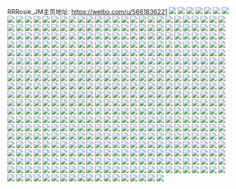 RRRosie_JM主页地址: https://weibo.com/u/5661836221 
![](https://wx4.sinaimg.cn/mw2000/006bauf3ly1h8s6j1040nj32ap2xmhdu.jpg) 
![](https://wx4.sinaimg.cn/mw2000/006bauf3ly1h8s6j4xj0fj32dr36chdv.jpg) 
![](https://wx4.sinaimg.cn/mw2000/006bauf3ly1h8s6j7bn0nj33402bvx6q.jpg) 
![](https://wx4.sinaimg.cn/mw2000/006bauf3ly1h8s6jdnbdnj32c0340u0y.jpg) 
![](https://wx4.sinaimg.cn/mw2000/006bauf3ly1h8s6j644l1j33402c0b2a.jpg) 
![](https://wx4.sinaimg.cn/mw2000/006bauf3ly1h8s6j9i66ij32bp2nt7wj.jpg) 
![](https://wx4.sinaimg.cn/mw2000/006bauf3ly1h8jzokgt36j33372bvqv6.jpg) 
![](https://wx4.sinaimg.cn/mw2000/006bauf3ly1h8jzoihu2gj32c02c0b2a.jpg) 
![](https://wx4.sinaimg.cn/mw2000/006bauf3ly1h8jzog0nlij31qb2b2b2a.jpg) 
![](https://wx4.sinaimg.cn/mw2000/006bauf3ly1h8ihzos0yjj32c0340qv6.jpg) 
![](https://wx4.sinaimg.cn/mw2000/006bauf3ly1h8ihzs2cw7j33402c0hdu.jpg) 
![](https://wx4.sinaimg.cn/mw2000/006bauf3ly1h8ihzqc0rvj32j925c1ky.jpg) 
![](https://wx4.sinaimg.cn/mw2000/006bauf3ly1h8ihzsy1e3j30tc0q1qas.jpg) 
![](https://wx4.sinaimg.cn/mw2000/006bauf3ly1h89u64langj30ui13p7kl.jpg) 
![](https://wx4.sinaimg.cn/mw2000/006bauf3ly1h89u601pizj32dr36c4qq.jpg) 
![](https://wx4.sinaimg.cn/mw2000/006bauf3ly1h89u64wi94j30zk1bf105.jpg) 
![](https://wx4.sinaimg.cn/mw2000/006bauf3ly1h89u63rrjoj30wy18wawe.jpg) 
![](https://wx4.sinaimg.cn/mw2000/006bauf3ly1h89u5x5w92j30u01hc7q7.jpg) 
![](https://wx4.sinaimg.cn/mw2000/006bauf3ly1h81lioe1i7j30n01dsjz5.jpg) 
![](https://wx4.sinaimg.cn/mw2000/006bauf3ly1h81liosczbj30n01dstfn.jpg) 
![](https://wx4.sinaimg.cn/mw2000/006bauf3ly1h7xr93n9v2j32dr36cnpf.jpg) 
![](https://wx4.sinaimg.cn/mw2000/006bauf3ly1h7xr9aa32yj32dr36cnpf.jpg) 
![](https://wx4.sinaimg.cn/mw2000/006bauf3ly1h7xr97du9hj32dr36ckjo.jpg) 
![](https://wx4.sinaimg.cn/mw2000/006bauf3ly1h7xr9eh1m0j32dr36cqv7.jpg) 
![](https://wx4.sinaimg.cn/mw2000/006bauf3ly1h7xr9hd5jaj32dr36cnpd.jpg) 
![](https://wx4.sinaimg.cn/mw2000/006bauf3ly1h7vwepipbej32dr36ce83.jpg) 
![](https://wx4.sinaimg.cn/mw2000/006bauf3ly1h7vwelggywj32c0340npf.jpg) 
![](https://wx4.sinaimg.cn/mw2000/006bauf3ly1h7vwek88bbj31ko36c1ky.jpg) 
![](https://wx4.sinaimg.cn/mw2000/006bauf3ly1h7vwecrb7yj315c0xuwyi.jpg) 
![](https://wx4.sinaimg.cn/mw2000/006bauf3ly1h7vwegtytlj30xc37q4qq.jpg) 
![](https://wx4.sinaimg.cn/mw2000/006bauf3ly1h7vweef8xej317v0z2nd9.jpg) 
![](https://wx4.sinaimg.cn/mw2000/006bauf3ly1h7vwebnsiaj31wg36chdt.jpg) 
![](https://wx4.sinaimg.cn/mw2000/006bauf3ly1h7vwe8t0q4j32ae1xiu0y.jpg) 
![](https://wx4.sinaimg.cn/mw2000/006bauf3ly1h7no16voolj32c0340b2d.jpg) 
![](https://wx4.sinaimg.cn/mw2000/006bauf3gy1h6utz5btrqj32c0351npg.jpg) 
![](https://wx4.sinaimg.cn/mw2000/006bauf3gy1h6utynoyhvj31lv256u0y.jpg) 
![](https://wx4.sinaimg.cn/mw2000/006bauf3gy1h6utyv6rd1j32wu29ohdt.jpg) 
![](https://wx4.sinaimg.cn/mw2000/006bauf3gy1h6utywqa11j30mv0us4ch.jpg) 
![](https://wx4.sinaimg.cn/mw2000/006bauf3gy1h6utz8w8dzj31qn2bj4qt.jpg) 
![](https://wx4.sinaimg.cn/mw2000/006bauf3gy1h6utz1eafij33402c0kjn.jpg) 
![](https://wx4.sinaimg.cn/mw2000/006bauf3gy1h6sja4lgjbj323q2p3grv.jpg) 
![](https://wx4.sinaimg.cn/mw2000/006bauf3gy1h6sja05kk4j31r02c04qq.jpg) 
![](https://wx4.sinaimg.cn/mw2000/006bauf3gy1h6sj9ue3uaj31tm2ixnpd.jpg) 
![](https://wx4.sinaimg.cn/mw2000/006bauf3gy1h6sja3gmfij32a3340x6t.jpg) 
![](https://wx4.sinaimg.cn/mw2000/006bauf3gy1h6sj9yt7rxj31k02c0hdt.jpg) 
![](https://wx4.sinaimg.cn/mw2000/006bauf3gy1h6sj9y3qm6j32992zghdx.jpg) 
![](https://wx4.sinaimg.cn/mw2000/006bauf3gy1h6q4pjke8cj30vc15s7k4.jpg) 
![](https://wx4.sinaimg.cn/mw2000/006bauf3gy1h6q4plg251j30s80zt48x.jpg) 
![](https://wx4.sinaimg.cn/mw2000/006bauf3gy1h6q4q4s36ij30n01ds4mv.jpg) 
![](https://wx4.sinaimg.cn/mw2000/006bauf3ly1h6b4c4d924j30vc15sak4.jpg) 
![](https://wx4.sinaimg.cn/mw2000/006bauf3ly1h6b4c562icj32c0340npd.jpg) 
![](https://wx4.sinaimg.cn/mw2000/006bauf3ly1h5zcseqi6qj30u01hcdh0.jpg) 
![](https://wx4.sinaimg.cn/mw2000/006bauf3gy1h4w7v2ltluj30ri12xths.jpg) 
![](https://wx4.sinaimg.cn/mw2000/006bauf3gy1h4w7v52cfpj30qk1b7778.jpg) 
![](https://wx4.sinaimg.cn/mw2000/006bauf3gy1h4iggfyyv1j30vc15sgxj.jpg) 
![](https://wx4.sinaimg.cn/mw2000/006bauf3gy1h4iggm99soj32c03404qr.jpg) 
![](https://wx4.sinaimg.cn/mw2000/006bauf3gy1h3o2rt7c61j30n00nxn0p.jpg) 
![](https://wx4.sinaimg.cn/mw2000/006bauf3gy1h3o2rwldx8j30u00uj0yy.jpg) 
![](https://wx4.sinaimg.cn/mw2000/006bauf3gy1h3dq162wj5j32c0340u0x.jpg) 
![](https://wx4.sinaimg.cn/mw2000/006bauf3gy1h38t7pkre8j30rq10mdkq.jpg) 
![](https://wx4.sinaimg.cn/mw2000/006bauf3gy1h38t7q4xvgj30t20wbgql.jpg) 
![](https://wx4.sinaimg.cn/mw2000/006bauf3gy1h38t7oyczqj30u0140gtq.jpg) 
![](https://wx4.sinaimg.cn/mw2000/006bauf3gy1h38t7qwvclj30u0140k0e.jpg) 
![](https://wx4.sinaimg.cn/mw2000/006bauf3gy1h348ul22n3j30u0140ahe.jpg) 
![](https://wx4.sinaimg.cn/mw2000/006bauf3ly1h2a46mdrofj30u01hck3d.jpg) 
![](https://wx4.sinaimg.cn/mw2000/006bauf3ly1h1kpn7y3erj32c0340e83.jpg) 
![](https://wx4.sinaimg.cn/mw2000/006bauf3ly1h1kpn5ey1pj32c0340npe.jpg) 
![](https://wx4.sinaimg.cn/mw2000/006bauf3ly1h1kpn8feiqj30u0140n3k.jpg) 
![](https://wx4.sinaimg.cn/mw2000/006bauf3ly1h1hnp6pqybj30vc15swvg.jpg) 
![](https://wx4.sinaimg.cn/mw2000/006bauf3ly1h1hnp72hroj30vc15s4g4.jpg) 
![](https://wx4.sinaimg.cn/mw2000/006bauf3ly1h1eakd1eepj30if0id7af.jpg) 
![](https://wx4.sinaimg.cn/mw2000/006bauf3ly1h16vqc5fm8j30n01ds0uu.jpg) 
![](https://wx4.sinaimg.cn/mw2000/006bauf3ly1h15szwdj67j30n00idgoe.jpg) 
![](https://wx4.sinaimg.cn/mw2000/006bauf3ly1h0dzfkvae7j30n00soadg.jpg) 
![](https://wx4.sinaimg.cn/mw2000/006bauf3ly1h07euyln2uj32c0340kjm.jpg) 
![](https://wx4.sinaimg.cn/mw2000/006bauf3ly1h06f0efm0lj30u00u0q73.jpg) 
![](https://wx4.sinaimg.cn/mw2000/006bauf3gy1gzj7efzvjsj315s0vc13p.jpg) 
![](https://wx4.sinaimg.cn/mw2000/006bauf3gy1gzj7egg907j30vc15sgy6.jpg) 
![](https://wx4.sinaimg.cn/mw2000/006bauf3gy1gzj7ef4y3bj30vc15sk2w.jpg) 
![](https://wx4.sinaimg.cn/mw2000/006bauf3gy1gzj7ebc1k5j30vc15sqfe.jpg) 
![](https://wx4.sinaimg.cn/mw2000/006bauf3gy1gzj7ebw4a4j30vc15salz.jpg) 
![](https://wx4.sinaimg.cn/mw2000/006bauf3gy1gzc7v8f1dej31kw1kwqv5.jpg) 
![](https://wx4.sinaimg.cn/mw2000/006bauf3gy1gz2rtdr9vij30u0140qe0.jpg) 
![](https://wx4.sinaimg.cn/mw2000/006bauf3gy1gz2rth3snlj30u0140qbt.jpg) 
![](https://wx4.sinaimg.cn/mw2000/006bauf3gy1gyy1zfwlh7j30tm13g17g.jpg) 
![](https://wx4.sinaimg.cn/mw2000/006bauf3gy1gyy1zesg28j30vc15sk5l.jpg) 
![](https://wx4.sinaimg.cn/mw2000/006bauf3gy1gyy1zgitikj30vc15stlk.jpg) 
![](https://wx4.sinaimg.cn/mw2000/006bauf3gy1gyy20v53duj30j10j0ac5.jpg) 
![](https://wx4.sinaimg.cn/mw2000/006bauf3gy1gytbodrnk0j30n01ds4cd.jpg) 
![](https://wx4.sinaimg.cn/mw2000/006bauf3gy1gyprrmi6k4j32c03407wj.jpg) 
![](https://wx4.sinaimg.cn/mw2000/006bauf3gy1gyprroxtwbj32c0340hdv.jpg) 
![](https://wx4.sinaimg.cn/mw2000/006bauf3gy1gyprrraibfj32c0340kjn.jpg) 
![](https://wx4.sinaimg.cn/mw2000/006bauf3gy1gynsl6jucoj31ds0n0e1u.jpg) 
![](https://wx4.sinaimg.cn/mw2000/006bauf3gy1gynsl55jhcj31ds0n0qr5.jpg) 
![](https://wx4.sinaimg.cn/mw2000/006bauf3gy1gynslop8bej32c0340kjn.jpg) 
![](https://wx4.sinaimg.cn/mw2000/006bauf3gy1gyerib7q11j30u00tpgvx.jpg) 
![](https://wx4.sinaimg.cn/mw2000/006bauf3gy1gyeri0bmjmj30vc15sash.jpg) 
![](https://wx4.sinaimg.cn/mw2000/006bauf3gy1gy7lqm4y3qj30t412hgvi.jpg) 
![](https://wx4.sinaimg.cn/mw2000/006bauf3gy1gy7lqmjdtgj30qc0z5jyw.jpg) 
![](https://wx4.sinaimg.cn/mw2000/006bauf3gy1gy7lqn1h31j30p20ygdnt.jpg) 
![](https://wx4.sinaimg.cn/mw2000/006bauf3gy1gy7e1s4nufj30u01hcqed.jpg) 
![](https://wx4.sinaimg.cn/mw2000/006bauf3gy1gxy3ueif9ej30u0140n4w.jpg) 
![](https://wx4.sinaimg.cn/mw2000/006bauf3gy1gxy3ufe04kj31400u0wkr.jpg) 
![](https://wx4.sinaimg.cn/mw2000/006bauf3gy1gxw1eo0wtnj33402byb2a.jpg) 
![](https://wx4.sinaimg.cn/mw2000/006bauf3gy1gxw1eyqs23j30n0170wpw.jpg) 
![](https://wx4.sinaimg.cn/mw2000/006bauf3ly1gxo2ick8hbj30n01ds1kx.jpg) 
![](https://wx4.sinaimg.cn/mw2000/006bauf3ly1gxo2ibrfg8j30n01ds7wh.jpg) 
![](https://wx4.sinaimg.cn/mw2000/006bauf3ly1gxo2iawrp2j30n01dstyf.jpg) 
![](https://wx4.sinaimg.cn/mw2000/006bauf3ly1gxo2ie24erj30n01ds7wh.jpg) 
![](https://wx4.sinaimg.cn/mw2000/006bauf3ly1gxmx8i3vd0j32c0340b2b.jpg) 
![](https://wx4.sinaimg.cn/mw2000/006bauf3ly1gxjlpa3un7j315o1ntb29.jpg) 
![](https://wx4.sinaimg.cn/mw2000/006bauf3ly1gxjlp249qkj30xc3ft1if.jpg) 
![](https://wx4.sinaimg.cn/mw2000/006bauf3ly1gxjlp2q6lcj30xc381e81.jpg) 
![](https://wx4.sinaimg.cn/mw2000/006bauf3ly1gxjlp4mbq3j30xc28y1kx.jpg) 
![](https://wx4.sinaimg.cn/mw2000/006bauf3ly1gxjlp7d0t8j315o1iz1kx.jpg) 
![](https://wx4.sinaimg.cn/mw2000/006bauf3ly1gxjlp45xupj30xc23l7wh.jpg) 
![](https://wx4.sinaimg.cn/mw2000/006bauf3ly1gxjlp3cfh9j30xc3baqv5.jpg) 
![](https://wx4.sinaimg.cn/mw2000/006bauf3ly1gxjlp1irzlj315o1vtb29.jpg) 
![](https://wx4.sinaimg.cn/mw2000/006bauf3ly1gxjlp5rumbj315o228qv5.jpg) 
![](https://wx4.sinaimg.cn/mw2000/006bauf3ly1gxjlp8pwnfj315o2cg1ky.jpg) 
![](https://wx4.sinaimg.cn/mw2000/006bauf3ly1gxg0o0bnzzj3258238u0y.jpg) 
![](https://wx4.sinaimg.cn/mw2000/006bauf3ly1gxcj8nl0cuj33402c0qv6.jpg) 
![](https://wx4.sinaimg.cn/mw2000/006bauf3ly1gxcja78v61j32yr24he81.jpg) 
![](https://wx4.sinaimg.cn/mw2000/006bauf3ly1gx9amgeackj32c0340x6q.jpg) 
![](https://wx4.sinaimg.cn/mw2000/006bauf3ly1gx9amzfr1uj32ey1tf1ky.jpg) 
![](https://wx4.sinaimg.cn/mw2000/006bauf3ly1gx9amhlr0qj32c03404qr.jpg) 
![](https://wx4.sinaimg.cn/mw2000/006bauf3ly1gx9amirw90j33402c0b2a.jpg) 
![](https://wx4.sinaimg.cn/mw2000/006bauf3ly1gx9ameid9nj30n00oc79a.jpg) 
![](https://wx4.sinaimg.cn/mw2000/006bauf3ly1gx9ame0xgsj32c03401kz.jpg) 
![](https://wx4.sinaimg.cn/mw2000/006bauf3ly1gx83kqsu4fj30n00y2q68.jpg) 
![](https://wx4.sinaimg.cn/mw2000/006bauf3ly1gx6kprdbfsj33402c0hdu.jpg) 
![](https://wx4.sinaimg.cn/mw2000/006bauf3ly1gx6kpt2ojxj33402c0hdu.jpg) 
![](https://wx4.sinaimg.cn/mw2000/006bauf3ly1gx6kpv84mmj30l113x4bt.jpg) 
![](https://wx4.sinaimg.cn/mw2000/006bauf3ly1gx5t87azgkj31zl2ndkjm.jpg) 
![](https://wx4.sinaimg.cn/mw2000/006bauf3ly1gx5t88m6luj32a62mvhdu.jpg) 
![](https://wx4.sinaimg.cn/mw2000/006bauf3ly1gx1vo9851rj31ba0zg7a0.jpg) 
![](https://wx4.sinaimg.cn/mw2000/006bauf3ly1gx1vo9irwoj31ba0zgn3v.jpg) 
![](https://wx4.sinaimg.cn/mw2000/006bauf3ly1gx1vo8eh5fj31be0zk7ay.jpg) 
![](https://wx4.sinaimg.cn/mw2000/006bauf3ly1gx1vo8zr10j31be0zkdnr.jpg) 
![](https://wx4.sinaimg.cn/mw2000/006bauf3ly1gx1vo8qhczj31be0zkwof.jpg) 
![](https://wx4.sinaimg.cn/mw2000/006bauf3ly1gx1vo7gf83j332b22c7wi.jpg) 
![](https://wx4.sinaimg.cn/mw2000/006bauf3ly1gx04gvf0jvj31400u0tdq.jpg) 
![](https://wx4.sinaimg.cn/mw2000/006bauf3ly1gwkp7ytmtwj31430uftno.jpg) 
![](https://wx4.sinaimg.cn/mw2000/006bauf3ly1gwkp80rqlfj30zg1bphbl.jpg) 
![](https://wx4.sinaimg.cn/mw2000/006bauf3ly1gwkp82bcbmj33402c0b2a.jpg) 
![](https://wx4.sinaimg.cn/mw2000/006bauf3ly1gwkp802n63j329z29zqv5.jpg) 
![](https://wx4.sinaimg.cn/mw2000/006bauf3ly1gwjc8ha5jqj31400u0jzg.jpg) 
![](https://wx4.sinaimg.cn/mw2000/006bauf3ly1gwg20324q8j30u0140wmn.jpg) 
![](https://wx4.sinaimg.cn/mw2000/006bauf3ly1gwf5j5l24wj30uk2qu180.jpg) 
![](https://wx4.sinaimg.cn/mw2000/006bauf3ly1gwcamyf9kxj30tz0min38.jpg) 
![](https://wx4.sinaimg.cn/mw2000/006bauf3ly1gw5n751wwsj32tw20x1ky.jpg) 
![](https://wx4.sinaimg.cn/mw2000/006bauf3ly1gw5n73hhdnj32qp2ah4qq.jpg) 
![](https://wx4.sinaimg.cn/mw2000/006bauf3ly1gw5n71qestj32c0340u0y.jpg) 
![](https://wx4.sinaimg.cn/mw2000/006bauf3ly1gw5n76h8pjj32c0340kjn.jpg) 
![](https://wx4.sinaimg.cn/mw2000/006bauf3ly1gw1ot7c31uj31400u07bf.jpg) 
![](https://wx4.sinaimg.cn/mw2000/006bauf3ly1gw1ot6g2kgj31400u012m.jpg) 
![](https://wx4.sinaimg.cn/mw2000/006bauf3ly1gvxczuol46j30is0rtgow.jpg) 
![](https://wx4.sinaimg.cn/mw2000/006bauf3ly1gvxczr34ouj32c0340u0x.jpg) 
![](https://wx4.sinaimg.cn/mw2000/006bauf3ly1gvxczthwifj33402c0qv6.jpg) 
![](https://wx4.sinaimg.cn/mw2000/006bauf3ly1gvwc7t6h6xj32c03407wh.jpg) 
![](https://wx4.sinaimg.cn/mw2000/006bauf3ly1gvwc7rqqw8j33402c0qv6.jpg) 
![](https://wx4.sinaimg.cn/mw2000/006bauf3ly1gvwc7v9f3lj32c0340x6q.jpg) 
![](https://wx4.sinaimg.cn/mw2000/006bauf3ly1gvpn0in72dj61m01gywud02.jpg) 
![](https://wx4.sinaimg.cn/mw2000/006bauf3ly1gvpn0hnrvyj61dl1veqks02.jpg) 
![](https://wx4.sinaimg.cn/mw2000/006bauf3ly1gvpn0l284fj33402c0qv6.jpg) 
![](https://wx4.sinaimg.cn/mw2000/006bauf3ly1gvp5edx35nj63402c01ky02.jpg) 
![](https://wx4.sinaimg.cn/mw2000/006bauf3ly1gvojofcliaj63402c0b2b02.jpg) 
![](https://wx4.sinaimg.cn/mw2000/006bauf3ly1gvojoghmjcj60lt12q44x02.jpg) 
![](https://wx4.sinaimg.cn/mw2000/006bauf3ly1gvojohx9orj62c0340hdu02.jpg) 
![](https://wx4.sinaimg.cn/mw2000/006bauf3ly1gvojoj69rcj630221l7wi02.jpg) 
![](https://wx4.sinaimg.cn/mw2000/006bauf3ly1gvmtpaqbdij61400u0k7i02.jpg) 
![](https://wx4.sinaimg.cn/mw2000/006bauf3ly1gvj7ioe1qfj60yv0tpnab02.jpg) 
![](https://wx4.sinaimg.cn/mw2000/006bauf3ly1gvj7ip3c7zj60y50ttgyi02.jpg) 
![](https://wx4.sinaimg.cn/mw2000/006bauf3ly1gvj7ioqajkj60y80tzqfm02.jpg) 
![](https://wx4.sinaimg.cn/mw2000/006bauf3ly1gvj7mtx06fj60gu0jojun02.jpg) 
![](https://wx4.sinaimg.cn/mw2000/006bauf3ly1gvet08kbuej630k29f4qq02.jpg) 
![](https://wx4.sinaimg.cn/mw2000/006bauf3gy1gv6k52yspxj62c02c07wi02.jpg) 
![](https://wx4.sinaimg.cn/mw2000/006bauf3gy1gv6k50ltmuj60n00o8td802.jpg) 
![](https://wx4.sinaimg.cn/mw2000/006bauf3gy1gv4smyr96vj62ts25lnpd02.jpg) 
![](https://wx4.sinaimg.cn/mw2000/006bauf3gy1gv4smvaq5zj62yi29a1ky02.jpg) 
![](https://wx4.sinaimg.cn/mw2000/006bauf3gy1gv4smx0c4tj62z328bx6q02.jpg) 
![](https://wx4.sinaimg.cn/mw2000/006bauf3ly1guofltwctbj60u01407ft02.jpg) 
![](https://wx4.sinaimg.cn/mw2000/006bauf3ly1guoflsr9lzj60u0140h0402.jpg) 
![](https://wx4.sinaimg.cn/mw2000/006bauf3ly1guoflre51bj61400u01a802.jpg) 
![](https://wx4.sinaimg.cn/mw2000/006bauf3ly1guoflptwgkj61400u0qbp02.jpg) 
![](https://wx4.sinaimg.cn/mw2000/006bauf3ly1guofloh7vqj61400u047602.jpg) 
![](https://wx4.sinaimg.cn/mw2000/006bauf3ly1guoflne80dj60u0140aii02.jpg) 
![](https://wx4.sinaimg.cn/mw2000/006bauf3ly1gukwa0gqx3j60n01qsqfd02.jpg) 
![](https://wx4.sinaimg.cn/mw2000/006bauf3ly1gukw9zaft5j60n01qudqe02.jpg) 
![](https://wx4.sinaimg.cn/mw2000/006bauf3ly1gukwa161nyj60n0237tja02.jpg) 
![](https://wx4.sinaimg.cn/mw2000/006bauf3gy1gu4l9due13j61400u0dmi02.jpg) 
![](https://wx4.sinaimg.cn/mw2000/006bauf3gy1gu4l9edas8j61400u0n8102.jpg) 
![](https://wx4.sinaimg.cn/mw2000/006bauf3gy1gu4l9h8rn2j60u0140ag302.jpg) 
![](https://wx4.sinaimg.cn/mw2000/006bauf3gy1gu4l9fhsx2j61400u07dn02.jpg) 
![](https://wx4.sinaimg.cn/mw2000/006bauf3gy1gu4l9ewgs9j61400u07hg02.jpg) 
![](https://wx4.sinaimg.cn/mw2000/006bauf3gy1gu4l9g2k87j60u013cwks02.jpg) 
![](https://wx4.sinaimg.cn/mw2000/006bauf3gy1gu4l9hp6rqj60u010kgr502.jpg) 
![](https://wx4.sinaimg.cn/mw2000/006bauf3gy1gu4l9ir4loj61400u0al702.jpg) 
![](https://wx4.sinaimg.cn/mw2000/006bauf3gy1gu4l9i83swj60wd0u0q8r02.jpg) 
![](https://wx4.sinaimg.cn/mw2000/006bauf3gy1gu3rdhbrooj61p61h0kb702.jpg) 
![](https://wx4.sinaimg.cn/mw2000/006bauf3gy1gu3re3n1dyj62c0340npe02.jpg) 
![](https://wx4.sinaimg.cn/mw2000/006bauf3gy1gu3rds8nmcj62c0340x6s02.jpg) 
![](https://wx4.sinaimg.cn/mw2000/006bauf3gy1gu2fnkuyncj60i60ljafl02.jpg) 
![](https://wx4.sinaimg.cn/mw2000/006bauf3gy1gtz7stbsi5j62vn1rox6p02.jpg) 
![](https://wx4.sinaimg.cn/mw2000/006bauf3gy1gtz7sw8sz0j62c0340b2b02.jpg) 
![](https://wx4.sinaimg.cn/mw2000/006bauf3gy1gtz7srhlcuj62rd22gx6p02.jpg) 
![](https://wx4.sinaimg.cn/mw2000/006bauf3gy1gtz7smneshj627q2ushdt02.jpg) 
![](https://wx4.sinaimg.cn/mw2000/006bauf3gy1gtz7sxdazgj61rp22ge8102.jpg) 
![](https://wx4.sinaimg.cn/mw2000/006bauf3gy1gtz7spiyysj62yt284hdt02.jpg) 
![](https://wx4.sinaimg.cn/mw2000/006bauf3gy1gtz7sld4c7j61ln2fh1kx02.jpg) 
![](https://wx4.sinaimg.cn/mw2000/006bauf3gy1gtz7sjw31lj622d2tge8102.jpg) 
![](https://wx4.sinaimg.cn/mw2000/006bauf3gy1gtz7soap92j62c02c04qp02.jpg) 
![](https://wx4.sinaimg.cn/mw2000/006bauf3gy1gtz2o0sehrj61gf0u04e602.jpg) 
![](https://wx4.sinaimg.cn/mw2000/006bauf3gy1gtwjlx5cdtj62c033yb2b02.jpg) 
![](https://wx4.sinaimg.cn/mw2000/006bauf3gy1gtwjluui2cj62c0340b2a02.jpg) 
![](https://wx4.sinaimg.cn/mw2000/006bauf3gy1gtwjm0ia51j63402c0e8202.jpg) 
![](https://wx4.sinaimg.cn/mw2000/006bauf3gy1gtwjm5anqgj62h31usha002.jpg) 
![](https://wx4.sinaimg.cn/mw2000/006bauf3gy1gtwjm7tik1j62c0340hdv02.jpg) 
![](https://wx4.sinaimg.cn/mw2000/006bauf3gy1gtwjmd4h5ej62c03401l002.jpg) 
![](https://wx4.sinaimg.cn/mw2000/006bauf3gy1gtr3zkp4f8j63402c0x6q02.jpg) 
![](https://wx4.sinaimg.cn/mw2000/006bauf3gy1gtr3zf18nvj62c0340kjn02.jpg) 
![](https://wx4.sinaimg.cn/mw2000/006bauf3gy1gtr3zh7af1j62c03407wj02.jpg) 
![](https://wx4.sinaimg.cn/mw2000/006bauf3gy1gtr3zj88k7j62c0340hdu02.jpg) 
![](https://wx4.sinaimg.cn/mw2000/006bauf3gy1gtpl4z0d7tj63402c0e8402.jpg) 
![](https://wx4.sinaimg.cn/mw2000/006bauf3gy1gtpl4o3c7cj626426p4qp02.jpg) 
![](https://wx4.sinaimg.cn/mw2000/006bauf3gy1gtpl4ukv3sj62c03404qq02.jpg) 
![](https://wx4.sinaimg.cn/mw2000/006bauf3gy1gtndaqmxvbj62372k51l202.jpg) 
![](https://wx4.sinaimg.cn/mw2000/006bauf3gy1gtndavwj23j62tn248kjm02.jpg) 
![](https://wx4.sinaimg.cn/mw2000/006bauf3gy1gtnd6kho1pj61la23z7wi02.jpg) 
![](https://wx4.sinaimg.cn/mw2000/006bauf3gy1gtlxq4zd2zj60u01407jn02.jpg) 
![](https://wx4.sinaimg.cn/mw2000/006bauf3gy1gtk11lubz8j60u01407ia02.jpg) 
![](https://wx4.sinaimg.cn/mw2000/006bauf3gy1gtk11kz52nj61400u049g02.jpg) 
![](https://wx4.sinaimg.cn/mw2000/006bauf3gy1gtk11k8zs0j60u0140wl802.jpg) 
![](https://wx4.sinaimg.cn/mw2000/006bauf3gy1gtid5fu1loj60u013z7a802.jpg) 
![](https://wx4.sinaimg.cn/mw2000/006bauf3gy1gtid4m2qj3j61400u043t02.jpg) 
![](https://wx4.sinaimg.cn/mw2000/006bauf3gy1gtid4kuwilj60u0140td602.jpg) 
![](https://wx4.sinaimg.cn/mw2000/006bauf3gy1gtid4mxcgmj61410u0gu702.jpg) 
![](https://wx4.sinaimg.cn/mw2000/006bauf3gy1gtgj6beabtj60u017l7g202.jpg) 
![](https://wx4.sinaimg.cn/mw2000/006bauf3gy1gtgj6c5lagj60u0140n6u02.jpg) 
![](https://wx4.sinaimg.cn/mw2000/006bauf3gy1gtgj6cw6lfj60u00uqq9802.jpg) 
![](https://wx4.sinaimg.cn/mw2000/006bauf3gy1gtgj6abrttj60u01nzdrm02.jpg) 
![](https://wx4.sinaimg.cn/mw2000/006bauf3gy1gtgj6e6kavj610z0u0gur02.jpg) 
![](https://wx4.sinaimg.cn/mw2000/006bauf3gy1gtgj6f9fcvj60u01hyamz02.jpg) 
![](https://wx4.sinaimg.cn/mw2000/006bauf3gy1gtdz7a62yaj60u011qn5p02.jpg) 
![](https://wx4.sinaimg.cn/mw2000/006bauf3gy1gtdz793qw0j61410u0tfk02.jpg) 
![](https://wx4.sinaimg.cn/mw2000/006bauf3gy1gt9pf8k5eyj31400u043g.jpg) 
![](https://wx4.sinaimg.cn/mw2000/006bauf3gy1gt9pf9brnkj30u0140tj4.jpg) 
![](https://wx4.sinaimg.cn/mw2000/006bauf3gy1gt9pf7kb9wj30n00bnt9o.jpg) 
![](https://wx4.sinaimg.cn/mw2000/006bauf3gy1gt8ey9ntsgj32c0340npe.jpg) 
![](https://wx4.sinaimg.cn/mw2000/006bauf3gy1gsvslqt51fj32wf26bnpd.jpg) 
![](https://wx4.sinaimg.cn/mw2000/006bauf3gy1gsvslsgg5zj32c0340kjl.jpg) 
![](https://wx4.sinaimg.cn/mw2000/006bauf3gy1gsvsltmcqij30n00glq6w.jpg) 
![](https://wx4.sinaimg.cn/mw2000/006bauf3gy1gsvslt11mnj30op11215u.jpg) 
![](https://wx4.sinaimg.cn/mw2000/006bauf3gy1gsppcsek7kj31400u045a.jpg) 
![](https://wx4.sinaimg.cn/mw2000/006bauf3gy1gsppcr7mduj30u00u0jz0.jpg) 
![](https://wx4.sinaimg.cn/mw2000/006bauf3gy1gsppcrs6d3j31400u0jx1.jpg) 
![](https://wx4.sinaimg.cn/mw2000/006bauf3gy1gsppcqaohej31750u0thp.jpg) 
![](https://wx4.sinaimg.cn/mw2000/006bauf3gy1gsppcswk0tj30u0140afu.jpg) 
![](https://wx4.sinaimg.cn/mw2000/006bauf3gy1gs72ipf0ddj33402c0qv5.jpg) 
![](https://wx4.sinaimg.cn/mw2000/006bauf3gy1gs46wabesuj33402c0npd.jpg) 
![](https://wx4.sinaimg.cn/mw2000/006bauf3gy1gs3s2vrzi0j30u0140q9p.jpg) 
![](https://wx4.sinaimg.cn/mw2000/006bauf3gy1gruhbbgnvrj31400u0dml.jpg) 
![](https://wx4.sinaimg.cn/mw2000/006bauf3gy1gruhb9nis9j31400u04aq.jpg) 
![](https://wx4.sinaimg.cn/mw2000/006bauf3gy1gruhba2937j30u01407d9.jpg) 
![](https://wx4.sinaimg.cn/mw2000/006bauf3gy1gruhbao3uij30u0140qbm.jpg) 
![](https://wx4.sinaimg.cn/mw2000/006bauf3gy1grtiv5xqi8j31tt23e1kx.jpg) 
![](https://wx4.sinaimg.cn/mw2000/006bauf3gy1grtiv1v3p6j334033yqv5.jpg) 
![](https://wx4.sinaimg.cn/mw2000/006bauf3gy1grtiv4wb2oj31xm24fhdt.jpg) 
![](https://wx4.sinaimg.cn/mw2000/006bauf3gy1grtiv34t6jj328q2cpx6p.jpg) 
![](https://wx4.sinaimg.cn/mw2000/006bauf3gy1grtiv0rk7bj32812f04qr.jpg) 
![](https://wx4.sinaimg.cn/mw2000/006bauf3gy1grtiv40zxqj32822clqv5.jpg) 
![](https://wx4.sinaimg.cn/mw2000/006bauf3gy1grqyslllrsj30u014046r.jpg) 
![](https://wx4.sinaimg.cn/mw2000/006bauf3gy1grh262ss53j32x023wb2b.jpg) 
![](https://wx4.sinaimg.cn/mw2000/006bauf3ly1grgjv39cqfj30n01dskjn.jpg) 
![](https://wx4.sinaimg.cn/mw2000/006bauf3ly1grgjv55wn0j30n01ds1kz.jpg) 
![](https://wx4.sinaimg.cn/mw2000/006bauf3ly1grgjv7s82mj30n01dskjn.jpg) 
![](https://wx4.sinaimg.cn/mw2000/006bauf3ly1grgjv9vga7j30n01dsu0y.jpg) 
![](https://wx4.sinaimg.cn/mw2000/006bauf3ly1grgjv0r2g6j30n01ds1kz.jpg) 
![](https://wx4.sinaimg.cn/mw2000/006bauf3ly1grgjvc1wrlj30n01dse82.jpg) 
![](https://wx4.sinaimg.cn/mw2000/006bauf3ly1gqgkvj6kvmj30n00yoh22.jpg) 
![](https://wx4.sinaimg.cn/mw2000/006bauf3ly1gqgkvky6pgj30n00yin9w.jpg) 
![](https://wx4.sinaimg.cn/mw2000/006bauf3ly1gqgkvquha5j325f2ln7wl.jpg) 
![](https://wx4.sinaimg.cn/mw2000/006bauf3ly1gqgkvtcha5j315s0vck8v.jpg) 
![](https://wx4.sinaimg.cn/mw2000/006bauf3ly1gqgkvnn98vj32c0340b2b.jpg) 
![](https://wx4.sinaimg.cn/mw2000/006bauf3ly1gqgkvi8at3j325l2z9kjo.jpg) 
![](https://wx4.sinaimg.cn/mw2000/006bauf3ly1gqgkvsqr22j33402c0x6q.jpg) 
![](https://wx4.sinaimg.cn/mw2000/006bauf3ly1gqgkvu9l9tj32c0340hcx.jpg) 
![](https://wx4.sinaimg.cn/mw2000/006bauf3ly1gqgkvwsx4oj31o0280npe.jpg) 
![](https://wx4.sinaimg.cn/mw2000/006bauf3ly1gqfo3h9vrpj30u012ok0a.jpg) 
![](https://wx4.sinaimg.cn/mw2000/006bauf3ly1gqdbmm3s8dj32g11qvqv5.jpg) 
![](https://wx4.sinaimg.cn/mw2000/006bauf3ly1gqdbmmt7yzj32801o0e81.jpg) 
![](https://wx4.sinaimg.cn/mw2000/006bauf3ly1gqdbmir1gij32yx287kjm.jpg) 
![](https://wx4.sinaimg.cn/mw2000/006bauf3ly1gqdbmo0jw7j31xg21znpd.jpg) 
![](https://wx4.sinaimg.cn/mw2000/006bauf3ly1gqdbmjvaboj32801o0kjm.jpg) 
![](https://wx4.sinaimg.cn/mw2000/006bauf3ly1gqdbmkxxa0j31o0280npe.jpg) 
![](https://wx4.sinaimg.cn/mw2000/006bauf3ly1gpy3agr5spj30n00tf11z.jpg) 
![](https://wx4.sinaimg.cn/mw2000/006bauf3ly1gp0lmaykvhj30n00yin7z.jpg) 
![](https://wx4.sinaimg.cn/mw2000/006bauf3ly1gp0lmj1v39j32c03404qr.jpg) 
![](https://wx4.sinaimg.cn/mw2000/006bauf3ly1gp0lmbkbclj30u01411kx.jpg) 
![](https://wx4.sinaimg.cn/mw2000/006bauf3ly1gp0lmkxi91j31sa2187wh.jpg) 
![](https://wx4.sinaimg.cn/mw2000/006bauf3ly1gp0lme6dkuj32c03407wj.jpg) 
![](https://wx4.sinaimg.cn/mw2000/006bauf3ly1gp0lmk8izvj32c0340qv6.jpg) 
![](https://wx4.sinaimg.cn/mw2000/006bauf3ly1gopj37izo4j30u01uotid.jpg) 
![](https://wx4.sinaimg.cn/mw2000/006bauf3ly1gokobsffz2j31p81o0u0x.jpg) 
![](https://wx4.sinaimg.cn/mw2000/006bauf3ly1gokobypwd5j30n00qlqhc.jpg) 
![](https://wx4.sinaimg.cn/mw2000/006bauf3ly1gokobr9k99j32c0340u0z.jpg) 
![](https://wx4.sinaimg.cn/mw2000/006bauf3ly1gokobvs2kvj31ve1lmkjl.jpg) 
![](https://wx4.sinaimg.cn/mw2000/006bauf3ly1gokobpvx3qj30n00yidnv.jpg) 
![](https://wx4.sinaimg.cn/mw2000/006bauf3ly1gokobuikd2j32qy23z4qs.jpg) 
![](https://wx4.sinaimg.cn/mw2000/006bauf3ly1gokoc1mn65j32c0340qv7.jpg) 
![](https://wx4.sinaimg.cn/mw2000/006bauf3ly1gokobxxha1j33402c0npg.jpg) 
![](https://wx4.sinaimg.cn/mw2000/006bauf3ly1gokobzk552j32381sjqv5.jpg) 
![](https://wx4.sinaimg.cn/mw2000/006bauf3ly1gnvk1ts6pqj32c03401l0.jpg) 
![](https://wx4.sinaimg.cn/mw2000/006bauf3ly1gnvk1ppl8vj32c0340b2b.jpg) 
![](https://wx4.sinaimg.cn/mw2000/006bauf3ly1gnvk1xp5ohj33402c0kfh.jpg) 
![](https://wx4.sinaimg.cn/mw2000/006bauf3ly1gnuau2z1x5j32z72a54qs.jpg) 
![](https://wx4.sinaimg.cn/mw2000/006bauf3ly1gnuatuv1lhj32pj2bq1l0.jpg) 
![](https://wx4.sinaimg.cn/mw2000/006bauf3ly1gnuau0sq7jj32c0340u0x.jpg) 
![](https://wx4.sinaimg.cn/mw2000/006bauf3ly1gnuatszzs0j32qk21x4qq.jpg) 
![](https://wx4.sinaimg.cn/mw2000/006bauf3ly1gnuatxa67ej32c0340x6s.jpg) 
![](https://wx4.sinaimg.cn/mw2000/006bauf3ly1gnuau2bfv4j32402tcqv6.jpg) 
![](https://wx4.sinaimg.cn/mw2000/006bauf3ly1gnu8bha79dj33402c0x6p.jpg) 
![](https://wx4.sinaimg.cn/mw2000/006bauf3ly1gnu8bqwa9hj32c0340u0z.jpg) 
![](https://wx4.sinaimg.cn/mw2000/006bauf3ly1gnu8bjalhmj330k29f7ql.jpg) 
![](https://wx4.sinaimg.cn/mw2000/006bauf3ly1gnu8bnekxbj33402c0x6q.jpg) 
![](https://wx4.sinaimg.cn/mw2000/006bauf3ly1gnu8bwu1hkj32c0340e82.jpg) 
![](https://wx4.sinaimg.cn/mw2000/006bauf3ly1gnu8bvr5szj31400u0jwt.jpg) 
![](https://wx4.sinaimg.cn/mw2000/006bauf3ly1gnu8bv33xbj32c0340x6r.jpg) 
![](https://wx4.sinaimg.cn/mw2000/006bauf3ly1gnu8c2qmmzj327s2yee85.jpg) 
![](https://wx4.sinaimg.cn/mw2000/006bauf3ly1gnu8bz8ryjj32c0340e83.jpg) 
![](https://wx4.sinaimg.cn/mw2000/006bauf3ly1gnpopotzzuj327v2yi1ky.jpg) 
![](https://wx4.sinaimg.cn/mw2000/006bauf3ly1gnpopqkkxcj32c0340hdu.jpg) 
![](https://wx4.sinaimg.cn/mw2000/006bauf3ly1gnpoprpza0j33402c01ky.jpg) 
![](https://wx4.sinaimg.cn/mw2000/006bauf3ly1gnpopvxsbuj33402c04qq.jpg) 
![](https://wx4.sinaimg.cn/mw2000/006bauf3ly1gniikv7hbjj32x42c0u0z.jpg) 
![](https://wx4.sinaimg.cn/mw2000/006bauf3ly1gne2znywe7j30rm1d4n5d.jpg) 
![](https://wx4.sinaimg.cn/mw2000/006bauf3ly1gmtf8uv07hj33402c0qv5.jpg) 
![](https://wx4.sinaimg.cn/mw2000/006bauf3ly1gmtf8xnrdmj33402c0qv6.jpg) 
![](https://wx4.sinaimg.cn/mw2000/006bauf3ly1gmpwn65v3jj334026mb2b.jpg) 
![](https://wx4.sinaimg.cn/mw2000/006bauf3ly1gmpwn1lo26j32x126t7wi.jpg) 
![](https://wx4.sinaimg.cn/mw2000/006bauf3ly1gmpwnd787fj33402c0kjp.jpg) 
![](https://wx4.sinaimg.cn/mw2000/006bauf3ly1gmpwnnd73mj32c0340npd.jpg) 
![](https://wx4.sinaimg.cn/mw2000/006bauf3ly1gmpwne9rfij326u2x4tgd.jpg) 
![](https://wx4.sinaimg.cn/mw2000/006bauf3ly1gmpwnk715xj32c0340kjn.jpg) 
![](https://wx4.sinaimg.cn/mw2000/006bauf3ly1gmpwnqtm9mj33402c0qv5.jpg) 
![](https://wx4.sinaimg.cn/mw2000/006bauf3ly1gmpwmyincnj31z42twhdv.jpg) 
![](https://wx4.sinaimg.cn/mw2000/006bauf3ly1gmpwnttbg3j33402c0qq4.jpg) 
![](https://wx4.sinaimg.cn/mw2000/006bauf3ly1gmighd2xcrj32c03407wj.jpg) 
![](https://wx4.sinaimg.cn/mw2000/006bauf3ly1gmhbdsbfvpj32c0340b2b.jpg) 
![](https://wx4.sinaimg.cn/mw2000/006bauf3ly1gmhb7wzivpj32c0340npe.jpg) 
![](https://wx4.sinaimg.cn/mw2000/006bauf3ly1gmg1nd7yfhj30lg06377k.jpg) 
![](https://wx4.sinaimg.cn/mw2000/006bauf3ly1gmcnwzgyizj31ps1ac4qx.jpg) 
![](https://wx4.sinaimg.cn/mw2000/006bauf3ly1gmcnwptpvij31ps1ac1l4.jpg) 
![](https://wx4.sinaimg.cn/mw2000/006bauf3ly1gm7460rh6yj32xs1lqqq6.jpg) 
![](https://wx4.sinaimg.cn/mw2000/006bauf3ly1gm7464u04bj32po1y5kib.jpg) 
![](https://wx4.sinaimg.cn/mw2000/006bauf3ly1gm74628kt5j32ec1sr4qp.jpg) 
![](https://wx4.sinaimg.cn/mw2000/006bauf3ly1gm745ze3elj32y42057wh.jpg) 
![](https://wx4.sinaimg.cn/mw2000/006bauf3ly1gm7463h1a3j32yt284gvy.jpg) 
![](https://wx4.sinaimg.cn/mw2000/006bauf3ly1gm3b7xe5yoj30n01dshdv.jpg) 
![](https://wx4.sinaimg.cn/mw2000/006bauf3ly1gm3b7vrthdj30n01dshdu.jpg) 
![](https://wx4.sinaimg.cn/mw2000/006bauf3ly1glzywxjr3gj33402c0qv5.jpg) 
![](https://wx4.sinaimg.cn/mw2000/006bauf3ly1glsetz6to7j33402c07hj.jpg) 
![](https://wx4.sinaimg.cn/mw2000/006bauf3ly1glsets66f0j32xj1pr4k1.jpg) 
![](https://wx4.sinaimg.cn/mw2000/006bauf3ly1glsetxzoynj32z62b0ajy.jpg) 
![](https://wx4.sinaimg.cn/mw2000/006bauf3ly1glsett8r48j32wk21s7d4.jpg) 
![](https://wx4.sinaimg.cn/mw2000/006bauf3ly1glsetwfcp1j32402tce81.jpg) 
![](https://wx4.sinaimg.cn/mw2000/006bauf3ly1glsetrc5mqj32c0340e82.jpg) 
![](https://wx4.sinaimg.cn/mw2000/006bauf3ly1glsetuo4mej32po24le81.jpg) 
![](https://wx4.sinaimg.cn/mw2000/006bauf3ly1glseu0ot5oj323z1ke7wh.jpg) 
![](https://wx4.sinaimg.cn/mw2000/006bauf3ly1glq0vgtdvuj30vc15s7it.jpg) 
![](https://wx4.sinaimg.cn/mw2000/006bauf3ly1glq0vhj37gj30vc15stnw.jpg) 
![](https://wx4.sinaimg.cn/mw2000/006bauf3ly1glmnxab798j30m80m8gnq.jpg) 
![](https://wx4.sinaimg.cn/mw2000/006bauf3ly1glj06k1el0j30n00he42v.jpg) 
![](https://wx4.sinaimg.cn/mw2000/006bauf3ly1glj06kyyjyj30so14bae1.jpg) 
![](https://wx4.sinaimg.cn/mw2000/006bauf3ly1glj06jqkz6j30n00gggpp.jpg) 
![](https://wx4.sinaimg.cn/mw2000/006bauf3ly1gli2epoww3j33402c0u0y.jpg) 
![](https://wx4.sinaimg.cn/mw2000/006bauf3ly1gli2et51bsj33402c0b2a.jpg) 
![](https://wx4.sinaimg.cn/mw2000/006bauf3ly1gli2ewrghmj33402c0b2a.jpg) 
![](https://wx4.sinaimg.cn/mw2000/006bauf3ly1gli2eyxnuuj33402c0k1d.jpg) 
![](https://wx4.sinaimg.cn/mw2000/006bauf3ly1gli2f0p1faj33402c0kjm.jpg) 
![](https://wx4.sinaimg.cn/mw2000/006bauf3ly1gli2f1ogeyj331q2aa4qp.jpg) 
![](https://wx4.sinaimg.cn/mw2000/006bauf3ly1gl33ls4essj30jv05bdio.jpg) 
![](https://wx4.sinaimg.cn/mw2000/006bauf3ly1gl0m7dmryrj33402c01l1.jpg) 
![](https://wx4.sinaimg.cn/mw2000/006bauf3ly1gl0m7h2ok0j33402c0npg.jpg) 
![](https://wx4.sinaimg.cn/mw2000/006bauf3ly1gkz5zx8246j30u01407bb.jpg) 
![](https://wx4.sinaimg.cn/mw2000/006bauf3ly1gkz5zxxbpdj30ly0mj76a.jpg) 
![](https://wx4.sinaimg.cn/mw2000/006bauf3ly1gkz5zyc2hsj30t50x8th1.jpg) 
![](https://wx4.sinaimg.cn/mw2000/006bauf3ly1gkz5zz9x4wj31400u0k7d.jpg) 
![](https://wx4.sinaimg.cn/mw2000/006bauf3ly1gkz5zyt9mcj31710u0nfd.jpg) 
![](https://wx4.sinaimg.cn/mw2000/006bauf3ly1gkz5zzqo10j30u0140qic.jpg) 
![](https://wx4.sinaimg.cn/mw2000/006bauf3ly1gkw4gvd1oxj33402c0e83.jpg) 
![](https://wx4.sinaimg.cn/mw2000/006bauf3ly1gkw4gtwilaj33402c0qv7.jpg) 
![](https://wx4.sinaimg.cn/mw2000/006bauf3ly1gkw4gx6g9jj33402c01l0.jpg) 
![](https://wx4.sinaimg.cn/mw2000/006bauf3ly1gkw4gsaagzj3340340x6s.jpg) 
![](https://wx4.sinaimg.cn/mw2000/006bauf3ly1gkw4gxks7zj30u00u0n04.jpg) 
![](https://wx4.sinaimg.cn/mw2000/006bauf3ly1gkw4gq39u1j316v1fmwpz.jpg) 
![](https://wx4.sinaimg.cn/mw2000/006bauf3ly1gkccapwlghj30n00cxjzl.jpg) 
![](https://wx4.sinaimg.cn/mw2000/006bauf3ly1gkccaq72v8j30n00d0th7.jpg) 
![](https://wx4.sinaimg.cn/mw2000/006bauf3ly1gkccaqkqrxj30u01hd11h.jpg) 
![](https://wx4.sinaimg.cn/mw2000/006bauf3ly1gkccapge3vj30u018xk0i.jpg) 
![](https://wx4.sinaimg.cn/mw2000/006bauf3ly1gkccburl7cj33401el4d3.jpg) 
![](https://wx4.sinaimg.cn/mw2000/006bauf3ly1gkccbt7gr2j35mo2jkb29.jpg) 
![](https://wx4.sinaimg.cn/mw2000/006bauf3ly1gka4z8hv8dj32c03407wl.jpg) 
![](https://wx4.sinaimg.cn/mw2000/006bauf3ly1gka4zb9ealj329l2lzx6q.jpg) 
![](https://wx4.sinaimg.cn/mw2000/006bauf3ly1gka4zfjvmpj329d30h7wm.jpg) 
![](https://wx4.sinaimg.cn/mw2000/006bauf3ly1gka4z54okhj30n00bwgqr.jpg) 
![](https://wx4.sinaimg.cn/mw2000/006bauf3ly1gka4z61cspj315o15owoe.jpg) 
![](https://wx4.sinaimg.cn/mw2000/006bauf3ly1gka4zhkjqlj313y0u0tgb.jpg) 
![](https://wx4.sinaimg.cn/mw2000/006bauf3ly1gka4zgrrt6j323c2c01kx.jpg) 
![](https://wx4.sinaimg.cn/mw2000/006bauf3ly1gka4zcp987j323r23re83.jpg) 
![](https://wx4.sinaimg.cn/mw2000/006bauf3ly1gka52eslz8j31560kraed.jpg) 
![](https://wx4.sinaimg.cn/mw2000/006bauf3ly1gk8z0lr6coj30n00e8wj7.jpg) 
![](https://wx4.sinaimg.cn/mw2000/006bauf3ly1gk0d8q984zj30g513o4j2.jpg) 
![](https://wx4.sinaimg.cn/mw2000/006bauf3ly1gk0d8rr6bhj30gr13otsn.jpg) 
![](https://wx4.sinaimg.cn/mw2000/006bauf3ly1gk0d8qp9c0j30gm12lqlx.jpg) 
![](https://wx4.sinaimg.cn/mw2000/006bauf3ly1gk0d8r4cncj30gc0x7dwr.jpg) 
![](https://wx4.sinaimg.cn/mw2000/006bauf3ly1gjb34almd3j31400u0wls.jpg) 
![](https://wx4.sinaimg.cn/mw2000/006bauf3ly1giztf1fzk3j30nw0lh783.jpg) 
![](https://wx4.sinaimg.cn/mw2000/006bauf3ly1ggp9u3m8xmj33402c0u0y.jpg) 
![](https://wx4.sinaimg.cn/mw2000/006bauf3ly1ggn3uxru2oj32c03404qq.jpg) 
![](https://wx4.sinaimg.cn/mw2000/006bauf3ly1ggn3v2lsyvj33402c01kx.jpg) 
![](https://wx4.sinaimg.cn/mw2000/006bauf3ly1ggn3uzuw3gj33402c0e83.jpg) 
![](https://wx4.sinaimg.cn/mw2000/006bauf3ly1ggn3v4i4tmj30n01ds1ky.jpg) 
![](https://wx4.sinaimg.cn/mw2000/006bauf3ly1ggetuqnutjj30n00s316f.jpg) 
![](https://wx4.sinaimg.cn/mw2000/006bauf3ly1gge6ph7jemj32962aonpe.jpg) 
![](https://wx4.sinaimg.cn/mw2000/006bauf3ly1gge6pjb688j32bg338kjo.jpg) 
![](https://wx4.sinaimg.cn/mw2000/006bauf3ly1gge6pknxq6j31ol2i44qr.jpg) 
![](https://wx4.sinaimg.cn/mw2000/006bauf3ly1gge6pg5au4j33402c0e84.jpg) 
![](https://wx4.sinaimg.cn/mw2000/006bauf3ly1gem9d20alxj30u00hcn94.jpg) 
![](https://wx4.sinaimg.cn/mw2000/006bauf3ly1geifrimdv5j31kv2txx6q.jpg) 
![](https://wx4.sinaimg.cn/mw2000/006bauf3ly1geifrjdar0j32sg21l4qp.jpg) 
![](https://wx4.sinaimg.cn/mw2000/006bauf3ly1geifrhcifkj31r42u1npe.jpg) 
![](https://wx4.sinaimg.cn/mw2000/006bauf3ly1gdxxofrc2dj30u015fqfl.jpg) 
![](https://wx4.sinaimg.cn/mw2000/006bauf3ly1gdxxodq5jfj31400u0n7l.jpg) 
![](https://wx4.sinaimg.cn/mw2000/006bauf3ly1gdxxoei4uoj30u01417ef.jpg) 
![](https://wx4.sinaimg.cn/mw2000/006bauf3ly1gdxxoe57f9j31400u0ang.jpg) 
![](https://wx4.sinaimg.cn/mw2000/006bauf3ly1gdxxog7sjfj31400u0jvd.jpg) 
![](https://wx4.sinaimg.cn/mw2000/006bauf3ly1gdxxogpn0nj31400u0h3o.jpg) 
![](https://wx4.sinaimg.cn/mw2000/006bauf3ly1gcti2scvjoj31400u0thk.jpg) 
![](https://wx4.sinaimg.cn/mw2000/006bauf3ly1gcti2sy57rj31400u0nai.jpg) 
![](https://wx4.sinaimg.cn/mw2000/006bauf3ly1gboz9s417mj32c03404qr.jpg) 
![](https://wx4.sinaimg.cn/mw2000/006bauf3ly1gben0rjujnj31oo162kgd.jpg) 
![](https://wx4.sinaimg.cn/mw2000/006bauf3ly1gben0r2olyj31jy19l7wc.jpg) 
![](https://wx4.sinaimg.cn/mw2000/006bauf3ly1gben0s4qxoj31nd16y1kx.jpg) 
![](https://wx4.sinaimg.cn/mw2000/006bauf3ly1gb2y608xa0j31400u0dr1.jpg) 
![](https://wx4.sinaimg.cn/mw2000/006bauf3ly1gb2y5zvs8xj31400u0ncs.jpg) 
![](https://wx4.sinaimg.cn/mw2000/006bauf3ly1gb2y5zd0koj30u0140alv.jpg) 
![](https://wx4.sinaimg.cn/mw2000/006bauf3ly1ga73oz8cnvj30m80m8773.jpg) 
![](https://wx4.sinaimg.cn/mw2000/006bauf3ly1g9kpueceyej32dv2c0x6q.jpg) 
![](https://wx4.sinaimg.cn/mw2000/006bauf3ly1g9kpuj4vslj33402c0hdw.jpg) 
![](https://wx4.sinaimg.cn/mw2000/006bauf3ly1g9kpugwc22j32o32c0u10.jpg) 
![](https://wx4.sinaimg.cn/mw2000/006bauf3ly1g9kpuku9zbj32xq29bu0y.jpg) 
![](https://wx4.sinaimg.cn/mw2000/006bauf3ly1g905y7djchj31ds0n0npe.jpg) 
![](https://wx4.sinaimg.cn/mw2000/006bauf3ly1g905y96qy8j31ds0n01kz.jpg) 
![](https://wx4.sinaimg.cn/mw2000/006bauf3ly1g905y5886vj31ds0n0hdt.jpg) 
![](https://wx4.sinaimg.cn/mw2000/006bauf3ly1g905y28d80j31ds0n0b29.jpg) 
![](https://wx4.sinaimg.cn/mw2000/006bauf3ly1g7zrngklg6j30u00trq6r.jpg) 
![](https://wx4.sinaimg.cn/mw2000/006bauf3ly1g7zrngz2esj30jf0px41f.jpg) 
![](https://wx4.sinaimg.cn/mw2000/006bauf3ly1g4yisysapzj32o03k0u10.jpg) 
![](https://wx4.sinaimg.cn/mw2000/006bauf3ly1g4yit1zcm4j34mo3344qr.jpg) 
![](https://wx4.sinaimg.cn/mw2000/006bauf3ly1g4yit2sqqdj30q20kxq9h.jpg) 
![](https://wx4.sinaimg.cn/mw2000/006bauf3ly1g4yit3llsbj31400qo7sq.jpg) 
![](https://wx4.sinaimg.cn/mw2000/006bauf3ly1g4yit4z3vwj313y0u0wxc.jpg) 
![](https://wx4.sinaimg.cn/mw2000/006bauf3ly1g4yit7j2qsj311m0pq4qp.jpg) 
![](https://wx4.sinaimg.cn/mw2000/006bauf3ly1g4yithr9dgj34mo334x6r.jpg) 
![](https://wx4.sinaimg.cn/mw2000/006bauf3ly1g4yitjdtcbj31400qoe4k.jpg) 
![](https://wx4.sinaimg.cn/mw2000/006bauf3ly1g4yitqtpuxj33k02o0e8i.jpg) 
![](https://wx4.sinaimg.cn/mw2000/006bauf3ly1g4va409tpsj30xo0o9du1.jpg) 
![](https://wx4.sinaimg.cn/mw2000/006bauf3ly1g4va3y3ksnj31400qo7rm.jpg) 
![](https://wx4.sinaimg.cn/mw2000/006bauf3ly1g4va40top3j30y00qo1cs.jpg) 
![](https://wx4.sinaimg.cn/mw2000/006bauf3ly1g4va3zh965j313z0r3njs.jpg) 
![](https://wx4.sinaimg.cn/mw2000/006bauf3ly1g4va3yi9ymj313z0s6atm.jpg) 
![](https://wx4.sinaimg.cn/mw2000/006bauf3ly1g4va3zvuzej31400qoh48.jpg) 
![](https://wx4.sinaimg.cn/mw2000/006bauf3ly1g4va42dj17j32ip1oh4qs.jpg) 
![](https://wx4.sinaimg.cn/mw2000/006bauf3ly1g4va3xo9iyj31760u019h.jpg) 
![](https://wx4.sinaimg.cn/mw2000/006bauf3ly1g4va3z1186j313z0qze63.jpg) 
![](https://wx4.sinaimg.cn/mw2000/006bauf3ly1g3m0enwnz4j30r211x0y2.jpg) 
![](https://wx4.sinaimg.cn/mw2000/006bauf3ly1g3m0em1eqrj30u014046b.jpg) 
![](https://wx4.sinaimg.cn/mw2000/006bauf3ly1g3m0ekqrs5j30qy10mn1z.jpg) 
![](https://wx4.sinaimg.cn/mw2000/006bauf3ly1g3m0elcpy9j30u01400x4.jpg) 
![](https://wx4.sinaimg.cn/mw2000/006bauf3ly1g3m0ep0l2jj30u00u0q7j.jpg) 
![](https://wx4.sinaimg.cn/mw2000/006bauf3ly1g3m0emxujmj30xg0s8afj.jpg) 
![](https://wx4.sinaimg.cn/mw2000/006bauf3gy1g05re8xjcij31400u6avx.jpg) 
![](https://wx4.sinaimg.cn/mw2000/006bauf3gy1g05rebo7inj31o027zhdt.jpg) 
![](https://wx4.sinaimg.cn/mw2000/006bauf3gy1g05re9np3bj3140140azo.jpg) 
![](https://wx4.sinaimg.cn/mw2000/006bauf3gy1g05redw4ykj30p51147nu.jpg) 
![](https://wx4.sinaimg.cn/mw2000/006bauf3gy1g05refe724j3140140npd.jpg) 
![](https://wx4.sinaimg.cn/mw2000/006bauf3gy1g05reejp2fj31o027z1kx.jpg) 
![](https://wx4.sinaimg.cn/mw2000/006bauf3gy1g05redblfnj3140140npd.jpg) 
![](https://wx4.sinaimg.cn/mw2000/006bauf3gy1g05recknouj3140140e81.jpg) 
![](https://wx4.sinaimg.cn/mw2000/006bauf3gy1g05reg6yubj31na270kjl.jpg) 
![](https://wx4.sinaimg.cn/mw2000/006bauf3ly1ftvvf0o8toj31fa14e7wi.jpg) 
![](https://wx4.sinaimg.cn/mw2000/006bauf3ly1ftvvf1fpdgj315z1o0x6p.jpg) 
![](https://wx4.sinaimg.cn/mw2000/006bauf3ly1ftvvf1zhruj30tw0km4e1.jpg) 
![](https://wx4.sinaimg.cn/mw2000/006bauf3ly1ftvvf2m4k3j3190190npd.jpg) 
![](https://wx4.sinaimg.cn/mw2000/006bauf3ly1ftvvf3jjm3j317z1nhhdu.jpg) 
![](https://wx4.sinaimg.cn/mw2000/006bauf3ly1ftvvf45w4zj31700s61ih.jpg) 
![](https://wx4.sinaimg.cn/mw2000/006bauf3ly1ftvvgj3tm8j31641k5qv5.jpg) 
![](https://wx4.sinaimg.cn/mw2000/006bauf3ly1ftvvh03xttj31is16shdu.jpg) 
![](https://wx4.sinaimg.cn/mw2000/006bauf3ly1ftvvh0xggij317w1hc4qq.jpg) 
